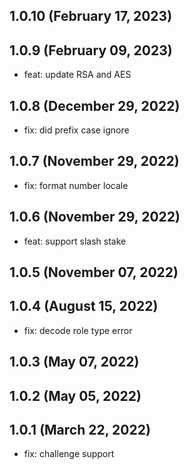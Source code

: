 ## 1.0.10 (February 17, 2023)


## 1.0.9 (February 09, 2023)
- feat: update RSA and AES

## 1.0.8 (December 29, 2022)
- fix: did prefix case ignore

## 1.0.7 (November 29, 2022)
- fix: format number locale

## 1.0.6 (November 29, 2022)
- feat: support slash stake

## 1.0.5 (November 07, 2022)


## 1.0.4 (August 15, 2022)
- fix: decode role type error

## 1.0.3 (May 07, 2022)


## 1.0.2 (May 05, 2022)


## 1.0.1 (March 22, 2022)
- fix: challenge support



